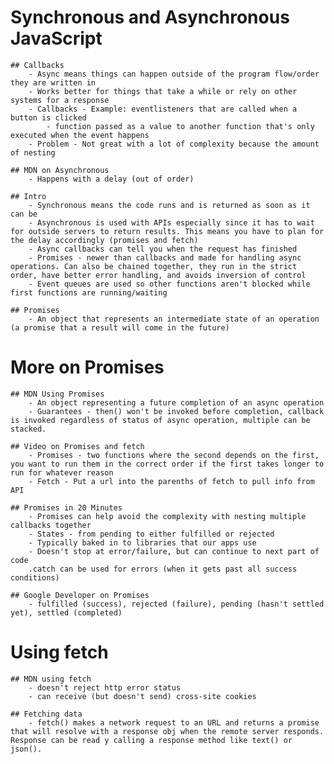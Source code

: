 # Synchronous and Asynchronous JavaScript
    ## Callbacks
        - Async means things can happen outside of the program flow/order they are written in
        - Works better for things that take a while or rely on other systems for a response
        - Callbacks - Example: eventlisteners that are called when a button is clicked
            - function passed as a value to another function that's only executed when the event happens
        - Problem - Not great with a lot of complexity because the amount of nesting

    ## MDN on Asynchronous 
        - Happens with a delay (out of order)

    ## Intro 
        - Synchronous means the code runs and is returned as soon as it can be
        - Asynchronous is used with APIs especially since it has to wait for outside servers to return results. This means you have to plan for the delay accordingly (promises and fetch)
        - Async callbacks can tell you when the request has finished
        - Promises - newer than callbacks and made for handling async operations. Can also be chained together, they run in the strict order, have better error handling, and avoids inversion of control
        - Event queues are used so other functions aren't blocked while first functions are running/waiting

    ## Promises 
        - An object that represents an intermediate state of an operation (a promise that a result will come in the future)

# More on Promises
    ## MDN Using Promises 
        - An object representing a future completion of an async operation
        - Guarantees - then() won't be invoked before completion, callback is invoked regardless of status of async operation, multiple can be stacked.

    ## Video on Promises and fetch 
        - Promises - two functions where the second depends on the first, you want to run them in the correct order if the first takes longer to run for whatever reason
        - Fetch - Put a url into the parenths of fetch to pull info from API

    ## Promises in 20 Minutes 
        - Promises can help avoid the complexity with nesting multiple callbacks together
        - States - from pending to either fulfilled or rejected
        - Typically baked in to libraries that our apps use
        - Doesn't stop at error/failure, but can continue to next part of code
        .catch can be used for errors (when it gets past all success conditions)

    ## Google Developer on Promises 
        - fulfilled (success), rejected (failure), pending (hasn't settled yet), settled (completed)

# Using fetch
    ## MDN using fetch 
        - doesn't reject http error status
        - can receive (but doesn't send) cross-site cookies

    ## Fetching data
        - fetch() makes a network request to an URL and returns a promise that will resolve with a response obj when the remote server responds. Response can be read y calling a response method like text() or json().